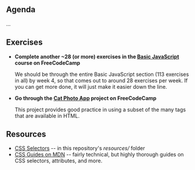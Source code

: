 ## Agenda

...

## Exercises

* **Complete another ~28 (or more) exercises in the [Basic JavaScript](https://www.freecodecamp.org/learn/javascript-algorithms-and-data-structures/#basic-javascript) course on FreeCodeCamp**

  We should be through the entire Basic JavaScript section (113 exercises in all) by week 4, so that comes out to around 28 exercises per week. If you can get more done, it will just make it easier down the line.

* **Go through the [Cat Photo App](https://www.freecodecamp.org/learn/2022/responsive-web-design/#learn-html-by-building-a-cat-photo-app) project on FreeCodeCamp**

  This project provides good practice in using a subset of the many tags that are available in HTML.

## Resources

* [CSS Selectors](https://github.com/musa-6110-fall-2023/course-info/blob/main/resources/css-selectors.md) -- in this repository's _resources/_ folder
* [CSS Guides on MDN](https://developer.mozilla.org/en-US/docs/Learn/CSS/Building_blocks#guides) -- fairly technical, but highly thorough guides on CSS selectors, attributes, and more.
